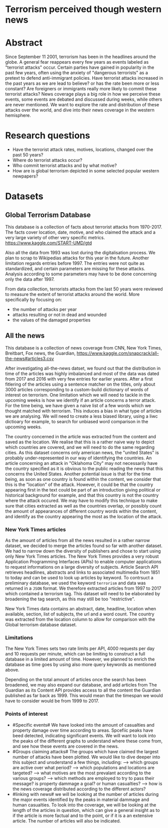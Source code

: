 # Terrorism perceived though western news

# Abstract

Since September 11 2001, terrorism has been in the headlines around the globe. A general fear reappears every few years as events labeled as "terrorist attacks" occur. Certain parties have gained in popularity in the past few years, often using the anxiety of "dangerous terrorists" as a pretext to defend anti-immigrant policies. Have terrorist attacks increased in the past years as we are lead to believe? or has the rate been more or less constant? Are foreigners or immigrants really more likely to commit these terrorist attacks? News coverage plays a big role in how we perceive these events, some events are debated and discussed during weeks, while others are never mentioned. We want to explore the rate and distribution of these attacks over the world, and dive into their news coverage in the western hemisphere.  

# Research questions

- Have the terrorist attack rates, motives, locations, changed over the past 50 years?
- Where do terrorist attacks occur?
- Who commit terrorist attacks and by what motive?
- How are is global terrorism depicted in some selected popular western newpapers? 

# Datasets

## Global Terrorism Database

This database is a collection of facts about terrorist attacks from 1970-2017. The facts cover location, date, motive, and who claimed the attack and a very large variety of other very specific metrics. 
https://www.kaggle.com/START-UMD/gtd

Also all the data from 1993 was lost during the digitalisation process. We plan to scrap to Wikipedias attacks for this year in the future. Another limitation regards entries before 1997. The entries were not quite as standardized, and certain parameters are missing for these attacks. Analysis according to some parameters may have to be done concerning only the data after 1997. 

From data collection, terrorists attacks from the last 50 years were reviewed to measure the extent of terrorist attacks around the world. More specifically by focusing on:
- the number of attacks per year
- attacks resulting or not in dead and wounded
- the values of the damaged properties



## All the news 
This database is a collection of news coverage from CNN, New York Times, Breitbart, Fox news, the Guardian, 
https://www.kaggle.com/snapcrack/all-the-news#articles3.csv 

After investigating all-the-news datset, we found out that the distribution in time of the articles was highly imbalanced and most of the data was dated from 2017 and 2016 with very few entries for earlier yeares. After a first fitlering of the articles using a sentence matcher on the titles, only about 3000 articles corresponding to a custom-build dictionary of words of interest on terrorism. One limitation which we will need to tackle in the upcoming weeks is how we identify if an article concerns a terror attack. For the time being, we have given a naive list of a few words which we thought matched with terrorism. This induces a bias in what type of articles we are analysing. We will need to create a less biased library, using a liwc dictioary for example, to search for unbiased word comparison in the upcoming weeks. 

The country concerned in the article was extracted from the content and saved as the location. We realise that this is a rather naive way to depict which countries are covered, and we will need to do the same regarding cities. As this dataset concerns only american news, the "united States" is probably under-represented in our way of identifying the countries. An article concerning an attack in "Oklahoma City" may not necessarily have the country specified as it is obvious to the public reading the news that this concerns the United States. Another potential issue is that for the time being, as soon as one country is found within the content, we consider that this is the "location" of the attack. However, it could be that the country appearing first in the text could be part of an introduction giving political or historical background for example, and that this country is not the country where the attack occured. We may have to modify this technique to make sure that cities extracted as well as the countries overlap, or possibly count the amount of appearances of different country words within the content, and identify as the country appearing the most as the location of the attack.


### New York Times articles

As the amount of articles from all the news resulted in a rather narrow dataset, we decided to merge the articles found so far with another dataset. We had to narrow down the diversity of publishers and chose to start using only New York Times articles. The New York Times provides a very robust Application Programming Interfaces (APIs) to enable computer applications to request informations on a large diversity of subjects. Article Search API retrieves headlines, abstracts and links to associated multimedia from 1851 to today and can be used to look up articles by keyword. To contrsuct a preliminary database, we used the keyword `terrorism` and data was returned in a  `JSON` format. We therefore extracted articles from 1997 to 2017 which contained a terrorism tag. This dataset will need to be elaborated by broadening the tag search, as this may still be too "restrictive".

New York Times data contains an abstract, date, headline, location when available, section, list of subjects, the url	and a word count.
The country was extracted from the location column to allow for comparison with the Global terrorism database dataset. 

### Limitations

The New York Times sets two rate limits per API, 4000 requests per day and 10 requests per minute, which can be limiting to construct a full database in a limited amount of time. However, we planned to enrich the database as time goes by using also more query keywords as mentioned above. 

Depending on the total amount of articles once the search has been broadened, we may also expand our database, and add articles from The Guardian as its Content API provides access to all the content the Guardian published as far back as 1999. This would mean that the timespan we would have to consider would be from 1999 to 2017. 

### Points of interest

* #Specific events# We have looked into the amount of casualties and property damage over time according to areas. Spcefiic peaks have beed detected, indicating significant events. We will want to look into the peaks of the different graphs to understand where these come from, and see how these events are covered in the news. 
* #Groups claiming attacks# The groups which have claimed the largest number of attacks have been plotted. We would like to dive deeper into this subject and unsderstand a few things, including:
--> which groups are active over what period?
--> which populations and locations are targeted?
--> what motives are the most prevalant according to the various groups?
--> which methods are employed to try to pass their message? is property dammage a goal? or human casualties?
--> how is the news coverage distributed according to the different actors?
* #linking with news# we will be looking at the number of articles during the major events identified by the peaks in material dammage and human casualties. To look into the coverage, we will be looking at the length of the articles in question, which can give a general insight as to if the article is more factual and to the point, or if it is a an extensive article. The number of articles will also be indicated. 




